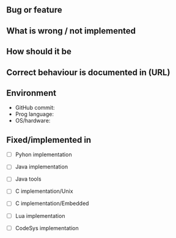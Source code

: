 ## Bug or feature


## What is wrong / not implemented


## How should it be


## Correct behaviour is documented in (URL)


## Environment

*   GitHub commit:
*   Prog language:
*   OS/hardware:


## Fixed/implemented in

-   [ ] Pyhon implementation
-   [ ] Java implementation
-   [ ] Java tools
-   [ ] C implementation/Unix
-   [ ] C implementation/Embedded
-   [ ] Lua implementation
-   [ ] CodeSys implementation


